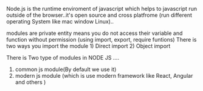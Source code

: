 Node.js is the runtime enviroment of javascript which helps to javascript run outside of the browser..it's open source and cross platfrome (run different operating System like mac window Linux)..

modules are private entity means you do not access their variable and function without permission (using import, export, require funtions)
There is two ways you import the module 1) Direct import 2) Object import 

There is Two type of modules in NODE JS ....
1) common js module(By default we use it)
2) modern js module (which is use modern framework like React, Angular and others )


